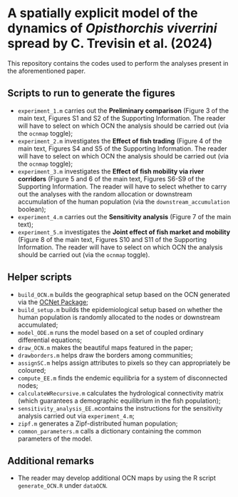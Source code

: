 # A spatially explicit model of the dynamics of *Opisthorchis viverrini* spread by C. Trevisin et al. (2024)

This repository contains the codes used to perform the analyses present in the aforementioned paper. 

## Scripts to run to generate the figures
- `experiment_1.m` carries out the **Preliminary comparison** (Figure 3 of the main text, Figures S1 and S2 of the Supporting Information. The reader will have to select on which OCN the analysis should be carried out (via the `ocnmap` toggle);
- `experiment_2.m` investigates the **Effect of fish trading** (Figure 4 of the main text, Figures S4 and S5 of the Supporting Information. The reader will have to select on which OCN the analysis should be carried out (via the `ocnmap` toggle);
- `experiment_3.m` investigates the **Effect of fish mobility via river corridors** (Figure 5 and 6 of the main text, Figures S6-S9 of the Supporting Information. The reader will have to select whether to carry out the analyses with the random allocation or downstream accumulation of the human population (via the `downstream_accumulation` boolean);
- `experiment_4.m` carries out the **Sensitivity analysis** (Figure 7 of the main text);
- `experiment_5.m` investigates the **Joint effect of fish market and mobility** (Figure 8 of the main text, Figures S10 and S11 of the Supporting Information. The reader will have to select on which OCN the analysis should be carried out (via the `ocnmap` toggle).

## Helper scripts
- `build_OCN.m` builds the geographical setup based on the OCN generated via the [OCNet Package](https://github.com/lucarraro/OCNet);
- `build_setup.m` builds the epidemiological setup based on whether the human population is randomly allocated to the nodes or downstream accumulated;
- `model_ODE.m` runs the model based on a set of coupled ordinary differential equations;
- `draw_OCN.m` makes the beautiful maps featured in the paper;
- `drawborders.m` helps draw the borders among communities;
- `assignSC.m` helps assign attributes to pixels so they can appropriately be coloured;
- `compute_EE.m` finds the endemic equilibria for a system of disconnected nodes;
- `calculateWRecursive.m` calculates the hydrological connectivity matrix (which guarantees a demographic equilibrium in the fish population);
- `sensitivity_analysis_EE.m`contains the instructions for the sensitivity analysis carried out via `experiment_4.m`;
- `zipf.m` generates a Zipf-distributed human population;
- `common_parameters.m` calls a dictionary containing the common parameters of the model.

## Additional remarks
- The reader may develop additional OCN maps by using the R script `generate_OCN.R` under `dataOCN`. 
